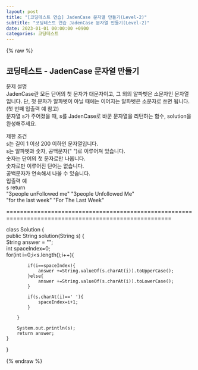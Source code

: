 ```yaml
---
layout: post
title: "[코딩테스트 연습] JadenCase 문자열 만들기(Level-2)"
subtitle: "코딩테스트 연습 JadenCase 문자열 만들기(Level-2)"
date: 2023-01-01 00:00:00 +0900
categories: 코딩테스트
---
```

{% raw %}
## 코딩테스트 - JadenCase 문자열 만들기  
문제 설명  
JadenCase란 모든 단어의 첫 문자가 대문자이고, 그 외의 알파벳은 소문자인 문자열입니다. 단, 첫 문자가 알파벳이 아닐 때에는 이어지는 알파벳은 소문자로 쓰면 됩니다. (첫 번째 입출력 예 참고)  
문자열 s가 주어졌을 때, s를 JadenCase로 바꾼 문자열을 리턴하는 함수, solution을 완성해주세요.  
  
제한 조건  
s는 길이 1 이상 200 이하인 문자열입니다.  
s는 알파벳과 숫자, 공백문자(" ")로 이루어져 있습니다.  
숫자는 단어의 첫 문자로만 나옵니다.  
숫자로만 이루어진 단어는 없습니다.  
공백문자가 연속해서 나올 수 있습니다.  
입출력 예  
s	return  
"3people unFollowed me"	"3people Unfollowed Me"  
"for the last week"	"For The Last Week"  
  
======================================================================================================  
  
class Solution {  
    public String solution(String s) {  
        String answer = "";  
        int spaceIndex=0;  
        for(int i=0;i<s.length();i++){  
  
            if(i==spaceIndex){  
                answer +=String.valueOf(s.charAt(i)).toUpperCase();  
            }else{  
                answer +=String.valueOf(s.charAt(i)).toLowerCase();  
            }  
  
            if(s.charAt(i)==' '){  
                spaceIndex=i+1;  
            }  
  
        }  
  
        System.out.println(s);  
        return answer;  
    }  
}  

{% endraw %}
